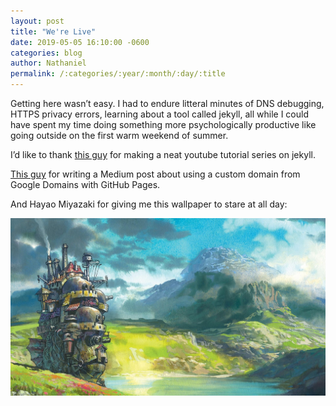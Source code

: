 ```yaml
---
layout: post
title: "We're Live"
date: 2019-05-05 16:10:00 -0600
categories: blog
author: Nathaniel
permalink: /:categories/:year/:month/:day/:title
---
```


Getting here wasn’t easy. I had to endure litteral minutes of DNS debugging, HTTPS privacy errors, learning about a tool called jekyll, all while I could have spent my time doing something more psychologically productive like going outside on the first warm weekend of summer.

I’d like to thank [this guy][youtube-tutorial] for making a neat youtube tutorial series on jekyll.

[This guy][medium-post] for writing a Medium post about using a custom domain from Google Domains with GitHub Pages.

And Hayao Miyazaki for giving me this wallpaper to stare at all day:

![Howl's Moving Castle](/assets/howls_moving_castle_wallpaper.jpg)

[youtube-tutorial]: https://www.youtube.com/playlist?list=PLLAZ4kZ9dFpOPV5C5Ay0pHaa0RJFhcmcB
[medium-post]: https://medium.com/employbl/launch-a-website-with-a-custom-url-using-github-pages-and-google-domains-3dd8d90cc33b